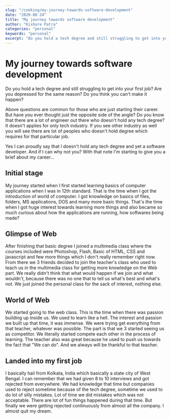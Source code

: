 ```yaml
---
slug: "/cooking/my-journey-towards-software-development"
date: "2020-08-24"
title: "My journey towards software development"
author: "Kishore Patra"
categories: "personal"
keywords: "personal"
excerpt: "Do you hold a tech degree and still struggling to get into your first job? Are you depressed for the same reason? Do you think you can't m..."
---
```


# My journey towards software development

Do you hold a tech degree and still struggling to get into your first job? Are you depressed for the same reason? Do you think you can't make it happen?

Above questions are common for those who are just starting their career. But have you ever thought just the opposite side of the angle? Do you know that there are a lot of engineer out there who doesn't hold any tech degree? It doesn't applies for only tech industry. If you see other industry as well you will see there are lot of peoples who doesn't hold degree which requires for that particular job.

Yes I can proudly say that I doesn't hold any tech degree and yet a software developer. And if I can why not you? With that note I'm starting to give you a brief about my career...

## Initial stage

My journey started when I first started learning basics of computer applications when I was in 12th standard. That is the time when I got the introduction of world of computer. I got knowledge on basics of files, folders, MS applications, DOS and many more basic things. That's the time when I got huge interest towards learning more things and also became so much curious about how the applications are running, how softwares being made?

## Glimpse of Web

After finishing that basic degree I joined a multimedia class where the courses included were Photoshop, Flash, Basic of HTML, CSS and javascript and few more things which I don't really remember right now. From there we 3 friends decided to join the teacher's class who used to teach us in the multimedia class for getting more knowledge on the Web part. We really didn't think that what would happen if we join and what wouldn't, because there was no one that to tell us what's best and what's not. We just joined the personal class for the sack of interest, nothing else.

## World of Web

We started going to the web class. This is the time when there was passion building up inside us. We used to learn like a hell. The interest and passion we built up that time, it was immense. We were trying get everything from that teacher, whatever was possible. The part is that we 3 started seeing us as competitor. We literally started compete each other in the process of learning. The teacher also was great because he used to push us towards the fact that "We can do". And we always will be thankful to that teacher.

## Landed into my first job

I basically hail from Kolkata, India which basically a state city of West Bengal. I can remember that we had given 8 to 10 interviews and got rejected from everywhere. We had knowledge that time but companies used to reject sometime because of the tech degree, sometime we used to do lot of silly mistakes. Lot of time we did mistakes which was not acceptable. There are lot of fun things happened during that time. But finally we were getting rejected continuously from almost all the company. I almost quit my dream.
